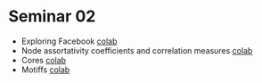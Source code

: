 

# Seminar 02
* Exploring Facebook [colab](https://colab.research.google.com/drive/1HaIgnp7j68V5aSIC8yJ6zAZ-T1dRDWUI?usp=sharing) 
* Node assortativity coefficients and correlation measures [colab](https://colab.research.google.com/drive/1aqdktcs2YvMyoCjt3g19yyQyn9IBRHpg?usp=sharing)
* Cores [colab](https://colab.research.google.com/drive/1A2Z0mWNZ_QxPFTKH5vCHjP1CaVdVHsss?usp=sharing)
* Motiffs [colab](https://colab.research.google.com/drive/1XqrI-MOmdE7iGIkXTr_EREyaKdi-ujdE?usp=sharing)